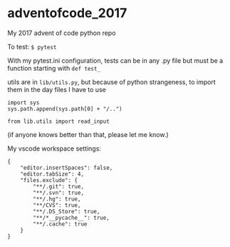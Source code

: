 # adventofcode_2017
My 2017 advent of code python repo

To test:
`$ pytest`

With my pytest.ini configuration, tests can be in any .py file but must be a function starting with `def test_`

utils are in `lib/utils.py`, but because of python strangeness, to import them in the day files I have to use

```
import sys
sys.path.append(sys.path[0] + "/..")

from lib.utils import read_input
```

(if anyone knows better than that, please let me know.)


My vscode workspace settings:
```
{
	"editor.insertSpaces": false,
	"editor.tabSize": 4,
	"files.exclude": {
		"**/.git": true,
		"**/.svn": true,
		"**/.hg": true,
		"**/CVS": true,
		"**/.DS_Store": true,
		"**/*__pycache__": true,
		"**/.cache": true
	}
}
```